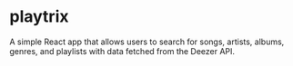 # playtrix
A simple React app that allows users to search for songs, artists, albums, genres, and playlists with data fetched from the Deezer API. 
